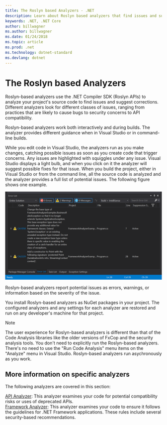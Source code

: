 ```yaml
---
title: The Roslyn based Analyzers - .NET
description: Learn about Roslyn based analyzers that find issues and suggest fixes for those issues.
keywords: .NET, .NET Core
author: billwagner
ms.author: billwagner
ms.date: 01/24/2018
ms.topic: article
ms.prod: .net
ms.technology: dotnet-standard
ms.devlang: dotnet
---
```


# The Roslyn based Analyzers

Roslyn-based analyzers use the .NET Compiler SDK (Roslyn APIs) to analyze your project's source code to find issues and suggest corrections. Different analyzers look for different classes of issues, ranging from practices that are likely to cause bugs to security concerns to API compatibility.

Roslyn-based analyzers work both interactively and during builds. The analyzer provides different guidance when in Visual Studio or in command-line builds.

While you edit code in Visual Studio, the analyzers run as you make changes, catching possible issues as soon as you create code that trigger concerns. Any issues are highlighted with squiggles under any issue. Visual Studio displays a light bulb, and when you click on it the analyzer will suggest possible fixes for that issue. When you build the project, either in Visual Studio or from the command line, all the source code is analyzed and the analyzer provides a full list of potential issues. The following figure shows one example.

![issues reported by the framework analyzer](./media/framework-analyzers-2.png)

Roslyn-based analyzers report potential issues as errors, warnings, or information based on the severity of the issue.

You install Roslyn-based analyzers as NuGet packages in your project. The configured analyzers and any settings for each analyzer are restored and run on any developer's machine for that project.

> [!NOTE]
> The user experience for Roslyn-based analyzers is different than that of the Code Analysis libraries like the older versions of FxCop and the security analysis tools.  You don't need to explicitly run the Roslyn-based analyzers. There's no need to use the "Run Code Analysis" menu items on the "Analyze" menu in Visual Studio. Roslyn-based analyzers run asychronously as you work. 

## More information on specific analyzers

The following analyzers are covered in this section:

[API Analyzer](api-analyzer.md): This analyzer examines your code for potential compatibility risks or uses of deprecated APIs.    
[Framework Analyzer](framework-analyzer.md): This analyzer examines your code to ensure it follows the guidelines for .NET Framework applications. These rules include several security-based recommendations.
